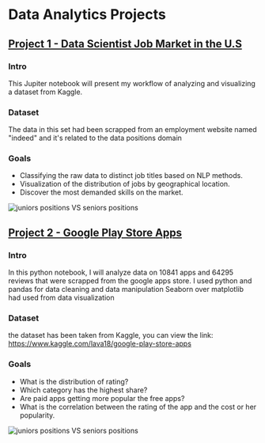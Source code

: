# Data Analytics Projects
##  <span style="color:red">[Project 1 - Data Scientist Job Market in the U.S](https://github.com/NirAharon1/Data-Analytics-Projects/blob/main/Project%201%20-%20Data%20Scientist%20Job%20Market%20in%20the%20U.S/DS%20job%20market.ipynb "Project 1 - Data Scientist Job Market in the U.S")</span>

### Intro
This Jupiter notebook will present my workflow of analyzing and visualizing a dataset from Kaggle.

### Dataset
The data in this set had been scrapped from an employment website named "indeed" and it's related to the data positions domain

### Goals
* Classifying the raw data to distinct job titles based on NLP methods.
* Visualization of the distribution of jobs by geographical location.
* Discover the most demanded skills on the market.

![juniors positions VS seniors positions](https://github.com/NirAharon1/Data-Analytics-Projects/blob/main/Project%201%20-%20Data%20Scientist%20Job%20Market%20in%20the%20U.S/positions.png )


##  <span style="color:red">[Project 2 - Google Play Store Apps](https://github.com/NirAharon1/Data-Analytics-Projects/blob/main/Project%202%20-%20Google%20Play%20Store%20Apps/google%20paly%20store%20apps.ipynb "Project 2 - Google Play Store Apps")</span>

### Intro
In this python notebook, I will analyze data on 10841 apps and 64295 reviews that were scrapped from the google apps store.
I used python and pandas for data cleaning and data manipulation
Seaborn over matplotlib had used from data visualization

### Dataset
the dataset has been taken from Kaggle,
you can view the link: https://www.kaggle.com/lava18/google-play-store-apps 

### Goals
* What is the distribution of rating?
* Which category has the highest share? 
* Are paid apps getting more popular the free apps? 
* What is the correlation between the rating of the app and the cost or her popularity.

![juniors positions VS seniors positions](https://github.com/NirAharon1/Data-Analytics-Projects/blob/main/Project%201%20-%20Data%20Scientist%20Job%20Market%20in%20the%20U.S/positions.png )


  
